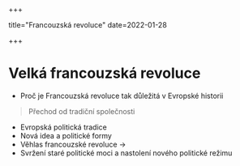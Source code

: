 +++

title="Francouzská revoluce"
date=2022-01-28

+++

# Velká francouzská revoluce
- Proč je Francouzská revoluce tak důležitá v Evropské historii
> Přechod od tradiční společnosti
- Evropská politická tradice
- Nová idea a politické formy
- Věhlas francouzské revoluce $\to$
- Svržení staré politické moci a nastolení nového politické režimu



